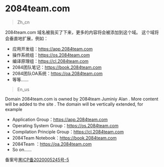 # 2084team.com

> Zh_cn

2084team.com 域名被我买了下来，更多的内容将会被添加到这个域。
这个域将会垂直地扩展，例如：
- 应用开发组：https://app.2084team.com
- 操作系统组：https://os.2084team.com
- 编译原理组：https://cl.2084team.com
- 2084团队笔记：https://book.2084team.com
- 2084团队OA系统：https://oa.2084team.com
- 等等......

> En_us

Domain 2084team.com is owned by 2084team Juminiy Alan .
More content will be added to the site .
The domain will be vertically extended, for example 
- Application Group：https://app.2084team.com
- Operating System Group：https://os.2084team.com
- Compilation Principle Group：https://cl.2084team.com
- 2084Team Notebook：https://book.2084team.com
- 2084Team ：https://oa.2084team.com
- So on......




备案号<a href="https://beian.miit.gov.cn">黑ICP备2020005245号-5</a>
